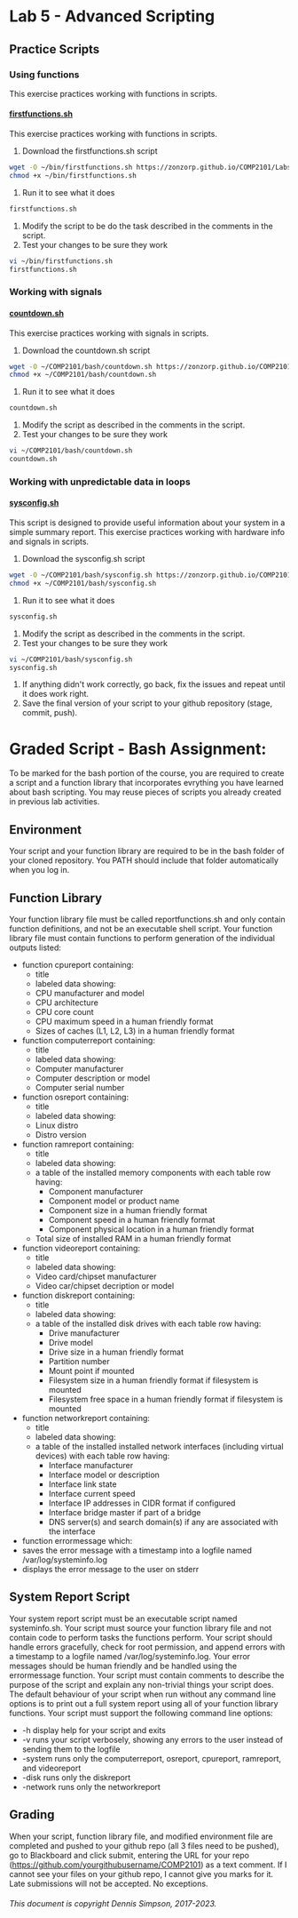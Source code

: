 # Lab 5 - Advanced Scripting

## Practice Scripts

### Using functions
This exercise practices working with functions in scripts.

#### [firstfunctions.sh](scripts-lab5/firstfunctions.sh)
This exercise practices working with functions in scripts.
1. Download the firstfunctions.sh script
```bash
wget -O ~/bin/firstfunctions.sh https://zonzorp.github.io/COMP2101/Labs/bash/scripts-lab5/firstfunctions.sh
chmod +x ~/bin/firstfunctions.sh
```
1. Run it to see what it does
```bash
firstfunctions.sh
```
1. Modify the script to be do the task described in the comments in the script.
1. Test your changes to be sure they work
```bash
vi ~/bin/firstfunctions.sh
firstfunctions.sh
```

### Working with signals
#### [countdown.sh](scripts-lab5/countdown.sh)
This exercise practices working with signals in scripts.
1. Download the countdown.sh script
```bash
wget -O ~/COMP2101/bash/countdown.sh https://zonzorp.github.io/COMP2101/Labs/bash/scripts-lab5/countdown.sh
chmod +x ~/COMP2101/bash/countdown.sh
```
1. Run it to see what it does
```bash
countdown.sh
```
1. Modify the script as described in the comments in the script.
1. Test your changes to be sure they work
```bash
vi ~/COMP2101/bash/countdown.sh
countdown.sh
```

### Working with unpredictable data in loops
#### [sysconfig.sh](scripts-lab5/sysconfig.sh)
This script is designed to provide useful information about your system in a simple summary report.
This exercise practices working with hardware info and signals in scripts.
1. Download the sysconfig.sh script
```bash
wget -O ~/COMP2101/bash/sysconfig.sh https://zonzorp.github.io/COMP2101/Labs/bash/scripts-lab5/sysconfig.sh
chmod +x ~/COMP2101/bash/sysconfig.sh
```
1. Run it to see what it does
```bash
sysconfig.sh
```
1. Modify the script as described in the comments in the script.
1. Test your changes to be sure they work
```bash
vi ~/COMP2101/bash/sysconfig.sh
sysconfig.sh
```
1. If anything didn't work correctly, go back, fix the issues and repeat until it does work right.
1. Save the final version of your script to your github repository (stage, commit, push).

# Graded Script - Bash Assignment:
To be marked for the bash portion of the course, you are required to create a script and a function library that incorporates evrything you have learned about bash scripting. You may reuse pieces of scripts you already created in previous lab activities.

## Environment
Your script and your function library are required to be in the bash folder of your cloned repository. You PATH should include that folder automatically when you log in.

## Function Library
Your function library file must be called reportfunctions.sh and only contain function definitions, and not be an executable shell script. Your function library file must contain functions to perform generation of the individual outputs listed:
* function cpureport containing:
  * title
  *  labeled data showing:
    * CPU manufacturer and model
    * CPU architecture
    * CPU core count
    * CPU maximum speed in a human friendly format
    * Sizes of caches (L1, L2, L3) in a human friendly format
* function computerreport containing:
  * title
  *  labeled data showing:
    * Computer manufacturer
    * Computer description or model
    * Computer serial number
* function osreport containing:
  * title
  *  labeled data showing:
    * Linux distro
    * Distro version
* function ramreport containing:
  * title
  *  labeled data showing:
    * a table of the installed memory components with each table row having:
      * Component manufacturer
      * Component model or product name
      * Component size in a human friendly format
      * Component speed in a human friendly format
      * Component physical location in a human friendly format
    * Total size of installed RAM in a human friendly format
* function videoreport containing:
  * title
  *  labeled data showing:
    * Video card/chipset manufacturer
    * Video car/chipset decription or model
* function diskreport containing:
  * title
  *  labeled data showing:
    * a table of the installed disk drives with each table row having:
      * Drive manufacturer
      * Drive model
      * Drive size in a human friendly format
      * Partition number
      * Mount point if mounted
      * Filesystem size in a human friendly format if filesystem is mounted
      * Filesystem free space in a human friendly format if filesystem is mounted
* function networkreport containing:
  * title
  *  labeled data showing:
    * a table of the installed installed network interfaces (including virtual devices) with each table row having:
      * Interface manufacturer
      * Interface model or description
      * Interface link state
      * Interface current speed
      * Interface IP addresses in CIDR format if configured
      * Interface bridge master if part of a bridge
      * DNS server(s) and search domain(s) if any are associated with the interface
* function errormessage which:
 * saves the error message with a timestamp into a logfile named /var/log/systeminfo.log
 * displays the error message to the user on stderr

## System Report Script
Your system report script must be an executable script named systeminfo.sh. Your script must source your function library file and not contain code to perform tasks the functions perform. Your script should handle errors gracefully, check for root permission, and append errors with a timestamp to a logfile named /var/log/systeminfo.log. Your error messages should be human friendly and be handled using the errormessage function. Your script must contain comments to describe the purpose of the script and explain any non-trivial things your script does. The default behaviour of your script when run without any command line options is to print out a full system report using all of your function library functions.
Your script must support the following command line options:
* -h        display help for your script and exits
* -v        runs your script verbosely, showing any errors to the user instead of sending them to the logfile
* -system   runs only the computerreport, osreport, cpureport, ramreport, and videoreport
* -disk     runs only the diskreport
* -network  runs only the networkreport

## Grading

When your script, function library file, and modified environment file are completed and pushed to your github repo (all 3 files need to be pushed), go to Blackboard and click submit, entering the URL for your repo (https://github.com/yourgithubusername/COMP2101) as a text comment. If I cannot see your files on your github repo, I cannot give you marks for it. Late submissions will not be accepted. No exceptions.

###### This document is copyright Dennis Simpson, 2017-2023.
